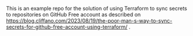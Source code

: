 This is an example repo for the solution of using Terraform to sync secrets to repositories on GitHub Free account as described on https://blog.cliffano.com/2023/08/19/the-poor-man-s-way-to-sync-secrets-for-github-free-account-using-terraform/ .
